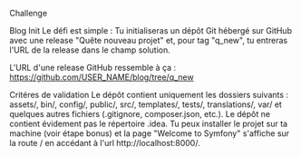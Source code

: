 Challenge



Blog Init
Le défi est simple : Tu initialiseras un dépôt Git hébergé sur GitHub avec une release "Quête nouveau projet" et, pour tag "q_new", tu entreras l'URL de la release dans le champ solution.

L'URL d'une release GitHub ressemble à ça : https://github.com/USER_NAME/blog/tree/q_new

Critéres de validation
Le dépôt contient uniquement les dossiers suivants : assets/, bin/, config/, public/, src/, templates/, tests/, translations/, var/ et quelques autres fichiers (.gitignore, composer.json, etc.).
Le dépôt ne contient évidement pas le répertoire .idea.
Tu peux installer le projet sur ta machine (voir étape bonus) et la page "Welcome to Symfony" s'affiche sur la route / en accédant à l'url http://localhost:8000/.
